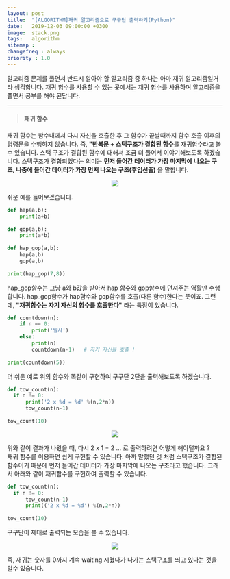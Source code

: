 ```yaml
---
layout: post
title:  "[ALGORITHM]재귀 알고리즘으로 구구단 출력하기(Python)"
date:   2019-12-03 09:00:00 +0300
image:  stack.png
tags:   algorithm
sitemap :
changefreq : always
priority : 1.0
---
```




알고리즘 문제를 풀면서 반드시 알아야 할 알고리즘 중 하나는 아마 재귀 알고리즘일거라 생각합니다. 재귀 함수를 사용할 수 있는 곳에서는 재귀 함수를 사용하며 알고리즘을 풀면서 공부를 해야 된답니다.  


-------


> #### 재귀 함수

재귀 함수는 함수내에서 다시 자신을 호출한 후 그 함수가 끝날때까지 함수 호출 이후의 명령문을 수행하지 않습니다. 즉, **"반복문 + 스택구조가 결합된 함수**를 재귀함수라고 볼 수 있습니다. 스택 구조가 결합된 함수에 대해서 조금 더 풀어서 이야기해보도록 하겠습니다. 스택구조가 결합되었다는 의미는 **먼저 들어간 데이터가 가장 마지막에 나오는 구조, 나중에 들어간 데이터가 가장 먼저 나오는 구조(후입선출)** 을 말합니다.   

<center><img src="{{ site.baseurl }}/images/stack.png" ></center>  



쉬운 예를 들어보겠습니다.  

```python
def hap(a,b):
    print(a+b)
    
def gop(a,b):
    print(a*b)
    
def hap_gop(a,b):
    hap(a,b)
    gop(a,b)
    
print(hap_gop(7,8))
```


hap_gop함수는 그냥 a와 b값을 받아서 hap 함수와 gop함수에 던져주는 역활만 수행합니다. hap_gop함수가 hap함수와 gop함수를 호출(다른 함수)한다는 뜻이죠. 그런데, **"재귀함수는 자기 자신의 함수를 호출한다"** 라는 특징이 있습니다.  


```python
def countdown(n):
    if n == 0:
        print('발사')
    else:
        print(n)
        countdown(n-1)   # 자기 자신을 호출 !
    
print(countdown(5))
```  


더 쉬운 예로 위의 함수와 똑같이 구현하여 구구단 2단을 출력해보도록 하겠습니다.  

```python
def tow_count(n):
  if n != 0:
      print('2 x %d = %d' %(n,2*n))
      tow_count(n-1)
        
tow_count(10)
```

<center><img src="{{ site.baseurl }}/images/python_a1.png" ></center>  


위와 같이 결과가 나왔을 때, 다시 2 x 1 = 2 ... 로 출력하려면 어떻게 해야댈까요 ?  
재귀 함수를 이용하면 쉽게 구현할 수 있습니다. 아까 말했던 것 처럼 스택구조가 결합된 함수이기 때문에 먼저 들어간 데이터가 가장 마지막에 나오는 구조라고 했습니다. 그래서  아래와 같이 재귀함수를 구현하여 출력할 수 있습니다. 

```python
def tow_count(n):
  if n != 0:
      tow_count(n-1)
      print(('2 x %d = %d') %(n,2*n))
            
tow_count(10) 
```

구구단이 제대로 출력되는 모습을 볼 수 있습니다. 


<center><img src="{{ site.baseurl }}/images/python_a2.png" ></center>  


즉, 재귀는 숫자를 0까지 계속 waiting 시켰다가 나가는 스택구조를 띄고 있다는 것을 알수 있습니다.  

